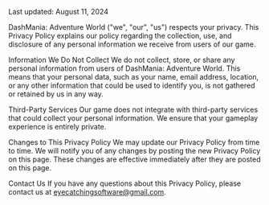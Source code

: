 Last updated: August 11, 2024

DashMania: Adventure World ("we", "our", "us") respects your privacy. This Privacy Policy explains our policy regarding the collection, use, and disclosure of any personal information we receive from users of our game.

Information We Do Not Collect
We do not collect, store, or share any personal information from users of DashMania: Adventure World. This means that your personal data, such as your name, email address, location, or any other information that could be used to identify you, is not gathered or retained by us in any way.

Third-Party Services
Our game does not integrate with third-party services that could collect your personal information. We ensure that your gameplay experience is entirely private.

Changes to This Privacy Policy
We may update our Privacy Policy from time to time. We will notify you of any changes by posting the new Privacy Policy on this page. These changes are effective immediately after they are posted on this page.

Contact Us
If you have any questions about this Privacy Policy, please contact us at eyecatchingsoftware@gmail.com.

